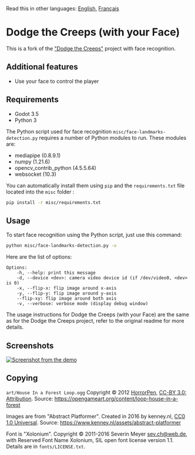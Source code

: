 Read this in other languages: [English](README.md), [Français](README_fr.md)

# Dodge the Creeps (with your Face)

This is a fork of the ["Dodge the Creeps"](https://github.com/godotengine/godot-demo-projects/tree/master/2d/dodge_the_creeps) project with face recognition.

## Additional features

* Use your face to control the player

## Requirements

* Godot 3.5
* Python 3

The Python script used for face recognition `misc/face-landmarks-detection.py` requires a number of Python modules to run. These modules are:

* mediapipe (0.8.9.1)
* numpy (1.21.6)
* opencv_contrib_python (4.5.5.64)
* websocket (10.3)

You can automatically install them using `pip` and the `requirements.txt` file located into the `misc` folder :

```bash
pip install -r misc/requirements.txt
```

## Usage

To start face recognition using the Python script, just use this command:

```bash
python misc/face-landmarks-detection.py -v
```

Here are the list of options:
```text
Options:
    -h, --help: print this message
    -d, --device <dev>: camera video device id (if /dev/video0, <dev> is 0)
    -x, --flip-x: flip image around x-axis
    -y, --flip-y: flip image around y-axis
    --flip-xy: flip image around both axis
    -v, --verbose: verbose mode (display debug window)
```

The usage instructions for Dodge the Creeps (with your Face) are the same as for the Dodge the Creeps project, refer to the original readme for more details.

## Screenshots

[![Screenshot from the demo](https://img.youtube.com/vi/z8E0HyJvxQ0/0.jpg)](https://youtu.be/z8E0HyJvxQ0)

## Copying

`art/House In a Forest Loop.ogg` Copyright &copy; 2012 [HorrorPen](https://opengameart.org/users/horrorpen), [CC-BY 3.0: Attribution](http://creativecommons.org/licenses/by/3.0/). Source: https://opengameart.org/content/loop-house-in-a-forest

Images are from "Abstract Platformer". Created in 2016 by kenney.nl, [CC0 1.0 Universal](http://creativecommons.org/publicdomain/zero/1.0/). Source: https://www.kenney.nl/assets/abstract-platformer

Font is "Xolonium". Copyright &copy; 2011-2016 Severin Meyer <sev.ch@web.de>, with Reserved Font Name Xolonium, SIL open font license version 1.1. Details are in `fonts/LICENSE.txt`.
